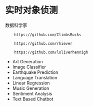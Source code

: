 # 实时对象侦测


数据科学家

        https://github.com/ClimbsRocks

        https://github.com/rhiever

        https://github.com/loliverhennigh


* Art Generation
* Image Classifier
* Earthquake Prediction
* Language Translation
* Linear Regression
* Music Generation
* Sentiment Analysis
* Text Based Chatbot
